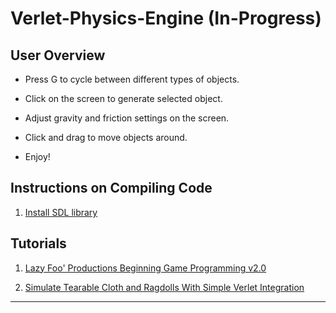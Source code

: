 # Verlet-Physics-Engine (In-Progress)


## User Overview

- Press G to cycle between different types of objects.

- Click on the screen to generate selected object.

- Adjust gravity and friction settings on the screen.

- Click and drag to move objects around.

- Enjoy!

## Instructions on Compiling Code

1. [Install SDL library](https://lazyfoo.net/tutorials/SDL/01_hello_SDL/index.php)



## Tutorials

1. [Lazy Foo' Productions Beginning Game Programming v2.0](https://lazyfoo.net/tutorials/SDL/index.php)

2. [Simulate Tearable Cloth and Ragdolls With Simple Verlet Integration](https://gamedevelopment.tutsplus.com/tutorials/simulate-tearable-cloth-and-ragdolls-with-simple-verlet-integration--gamedev-519)

---
